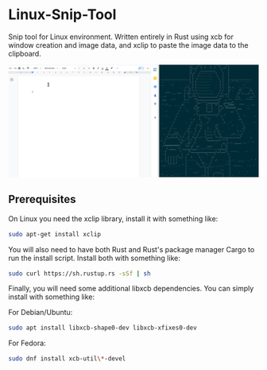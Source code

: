 # Linux-Snip-Tool
Snip tool for Linux environment.
Written entirely in Rust using xcb for window creation and image data, and xclip to paste the image data to the clipboard.

![](https://github.com/hambrickna/Linux-Snip-Tool/blob/main/SnipDemo.gif)

## Prerequisites

On Linux you need the xclip library, install it with something like: 

```bash
sudo apt-get install xclip
```

You will also need to have both Rust and Rust's package manager Cargo to run the install script.
Install both with something like:

```bash
sudo curl https://sh.rustup.rs -sSf | sh
```

Finally, you will need some additional libxcb dependencies.  You can simply install with something like:


For Debian/Ubuntu:
```bash
sudo apt install libxcb-shape0-dev libxcb-xfixes0-dev
```

For Fedora:
```bash
sudo dnf install xcb-util\*-devel
```
